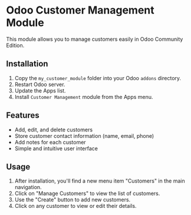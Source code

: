 # Odoo Customer Management Module

This module allows you to manage customers easily in Odoo Community Edition.

## Installation
1. Copy the `my_customer_module` folder into your Odoo `addons` directory.
2. Restart Odoo server.
3. Update the Apps list.
4. Install `Customer Management` module from the Apps menu.

## Features
- Add, edit, and delete customers
- Store customer contact information (name, email, phone)
- Add notes for each customer
- Simple and intuitive user interface

## Usage
1. After installation, you'll find a new menu item "Customers" in the main navigation.
2. Click on "Manage Customers" to view the list of customers.
3. Use the "Create" button to add new customers.
4. Click on any customer to view or edit their details.
